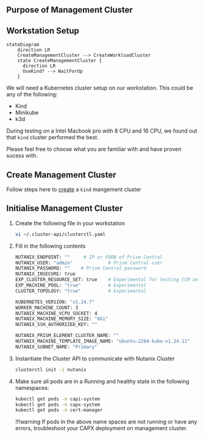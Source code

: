 ## Purpose of Management Cluster

## Workstation Setup

```mermaid
stateDiagram
    direction LR
    CreateManagementCluster --> CreateWorkloadCluster
    state CreateManagementCluster {
      direction LR
      UseKind? --> WaitForUp
    }
```

We will need a Kubernetes cluster setup on our workstation. This could be any of the following:

- Kind
- Minikube
- k3d
  
During testing on a Intel Macbook pro with 8 CPU and 16 CPU, we found out that ``kind`` cluster performed the best.

Please feel free to choose what you are familiar with and have proven sucess with.

## Create Management Cluster

Follow steps here to [create](https://kind.sigs.k8s.io/) a ``kind`` mangement cluster 

## Initialise Management Cluster 

1. Create the following file in your workstation 
    
    ```bash
    vi ~/.cluster-api/clusterctl.yaml
    ```

2. Fill in the following contents

    ```bash
    NUTANIX_ENDPOINT: ""     # IP or FQDN of Prism Central
    NUTANIX_USER: "admin"             # Prism Central user
    NUTANIX_PASSWORD: ""    # Prism Central password
    NUTANIX_INSECURE: true
    EXP_CLUSTER_RESOURCE_SET: true    # Experimental for testing CCM and Autoscaling
    EXP_MACHINE_POOL: "true"          # Experimental
    CLUSTER_TOPOLOGY: "true"          # Experimental
    
    KUBERNETES_VERSION: "v1.24.7"
    WORKER_MACHINE_COUNT: 3
    NUTANIX_MACHINE_VCPU_SOCKET: 4
    NUTANIX_MACHINE_MEMORY_SIZE: "8Gi"
    NUTANIX_SSH_AUTHORIZED_KEY: ""
    
    NUTANIX_PRISM_ELEMENT_CLUSTER_NAME: ""
    NUTANIX_MACHINE_TEMPLATE_IMAGE_NAME: "ubuntu-2204-kube-v1.24.11"
    NUTANIX_SUBNET_NAME: "Primary"
    ```

3. Instantiate the Cluster API to communicate with Nutanix Cluster

    ```bash
    clusterctl init -i nutanix
    ```
4. Make sure all pods are in a Running and healthy state in the following namespaces:

    ```bash
    kubectl get pods -n capi-system
    kubectl get pods -n capx-system
    kubectl get pods -n cert-manager
    ```

    !!!warning
           If pods in the above name spaces are not running or have any errors, troubleshoot your CAPX deployment on management cluster. 
